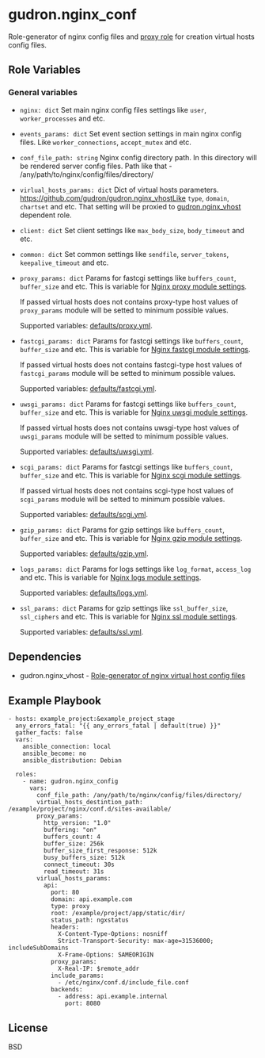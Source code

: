 gudron.nginx_conf
=========

Role-generator of nginx config files and [proxy role](https://github.com/gudron/gudron.nginx_vhost) for creation virtual hosts config files.

Role Variables
--------------

### General variables

  * `nginx: dict`
    Set main nginx config files settings like `user`, `worker_processes` and etc.

  * `events_params: dict`
    Set event section settings in main nginx config files. Like `worker_connections`, `accept_mutex` and etc.

  * `conf_file_path: string`
    Nginx config directory path. In this directory will be rendered server config files. Path like that - /any/path/to/nginx/config/files/directory/

  * `virlual_hosts_params: dict`
    Dict of virtual hosts parameters. https://github.com/gudron/gudron.nginx_vhostLike `type`, `domain`, `chartset` and etc. That setting will be proxied to [gudron.nginx_vhost](https://github.com/gudron/gudron.nginx_vhost) dependent role.

  * `client: dict`
    Set client settings like `max_body_size`, `body_timeout` and etc.

  * `common: dict`
    Set common settings like `sendfile`, `server_tokens`, `keepalive_timeout` and etc.

  * `proxy_params: dict`
    Params for fastcgi settings like `buffers_count`, `buffer_size` and etc. This is variable for [Nginx proxy module settings](https://nginx.org/ru/docs/http/ngx_http_proxy_module.html).
    
    If passed virtual hosts does not contains proxy-type host values of `proxy_params` module will be setted to minimum possible values.

    Supported variables: [defaults/proxy.yml](defaults/proxy.yml).

  * `fastcgi_params: dict`
    Params for fastcgi settings like `buffers_count`, `buffer_size` and etc. This is variable for [Nginx fastcgi module settings](http://nginx.org/ru/docs/http/ngx_http_fastcgi_module.html).
    
    If passed virtual hosts does not contains fastcgi-type host values of `fastcgi_params` module will be setted to minimum possible values.

    Supported variables: [defaults/fastcgi.yml](defaults/fastcgi.yml).

  * `uwsgi_params: dict`
    Params for fastcgi settings like `buffers_count`, `buffer_size` and etc. This is variable for [Nginx uwsgi module settings](https://nginx.org/ru/docs/http/ngx_http_uwsgi_module.html).

    If passed virtual hosts does not contains uwsgi-type host values of `uwsgi_params` module will be setted to minimum possible values.

    Supported variables: [defaults/uwsgi.yml](defaults/uwsgi.yml).

  * `scgi_params: dict`
    Params for fastcgi settings like `buffers_count`, `buffer_size` and etc. This is variable for [Nginx scgi module settings](http://nginx.org/en/docs/http/ngx_http_scgi_module.html).

    If passed virtual hosts does not contains scgi-type host values of `scgi_params` module will be setted to minimum possible values.

    Supported variables: [defaults/scgi.yml](defaults/scgi.yml).

  * `gzip_params: dict`
    Params for gzip settings like `buffers_count`, `buffer_size` and etc. This is variable for [Nginx gzip module settings](https://nginx.org/ru/docs/http/ngx_http_gzip_module.html).

    Supported variables: [defaults/gzip.yml](defaults/gzip.yml).

  * `logs_params: dict`
    Params for logs settings like `log_format`, `access_log` and etc. This is variable for [Nginx logs module settings](https://nginx.org/ru/docs/http/ngx_http_log_module.html).

    Supported variables: [defaults/logs.yml](defaults/logs.yml).

  * `ssl_params: dict`
    Params for gzip settings like `ssl_buffer_size`, `ssl_ciphers` and etc. This is variable for [Nginx ssl module settings](https://nginx.org/ru/docs/http/ngx_http_ssl_module.html).

    Supported variables: [defaults/ssl.yml](defaults/ssl.yml).

Dependencies
------------

  * gudron.nginx_vhost - [Role-generator of nginx virtual host config files](https://github.com/gudron/gudron.nginx_vhost)

Example Playbook
----------------

    - hosts: example_project:&example_project_stage
      any_errors_fatal: "{{ any_errors_fatal | default(true) }}"
      gather_facts: false
      vars:
        ansible_connection: local
        ansible_become: no
        ansible_distribution: Debian
            
      roles:
        - name: gudron.nginx_config
          vars: 
            conf_file_path: /any/path/to/nginx/config/files/directory/
            virtual_hosts_destintion_path: /example/project/nginx/conf.d/sites-available/
            proxy_params:
              http_version: "1.0"
              buffering: "on"
              buffers_count: 4
              buffer_size: 256k
              buffer_size_first_response: 512k
              busy_buffers_size: 512k
              connect_timeout: 30s
              read_timeout: 31s
            virlual_hosts_params:
              api:
                port: 80
                domain: api.example.com
                type: proxy
                root: /example/project/app/static/dir/
                status_path: ngxstatus
                headers:
                  X-Content-Type-Options: nosniff
                  Strict-Transport-Security: max-age=31536000; includeSubDomains
                  X-Frame-Options: SAMEORIGIN
                proxy_params:
                  X-Real-IP: $remote_addr
                include_params:
                  - /etc/nginx/conf.d/include_file.conf
                backends: 
                  - address: api.example.internal
                    port: 8080


License
-------

BSD

